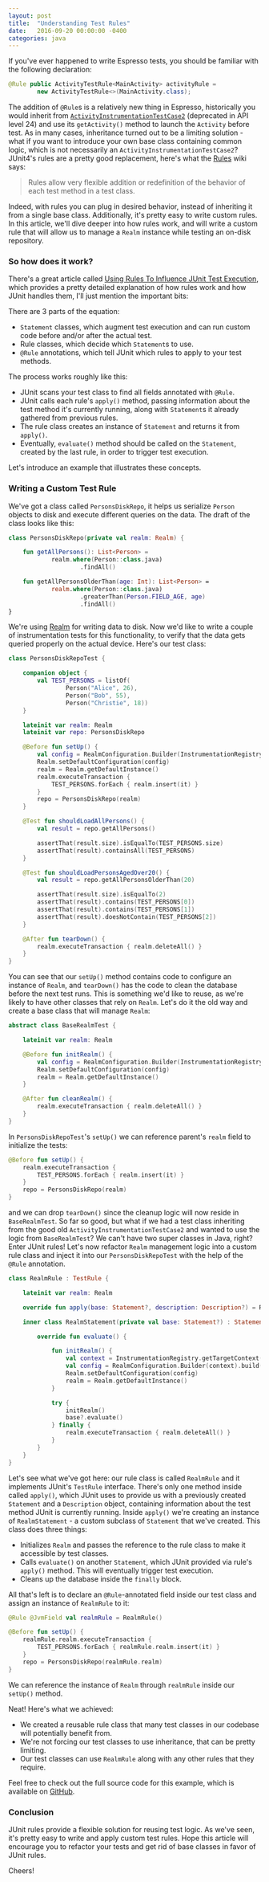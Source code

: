 ```yaml
---
layout: post
title:  "Understanding Test Rules"
date:   2016-09-20 00:00:00 -0400
categories: java
---
```

If you've ever happened to write Espresso tests, you should be familiar with the following 
declaration:

```java
@Rule public ActivityTestRule<MainActivity> activityRule =
        new ActivityTestRule<>(MainActivity.class);
```

The addition of `@Rule`s is a relatively new thing in Espresso, historically you would inherit from 
[`ActivityInstrumentationTestCase2`][activity-instrumentation-test-case-2] (deprecated in API level 
24) and use its `getActivity()` method to launch the `Activity` before test. As in many cases, 
inheritance turned out to be a limiting solution - what if you want to introduce your own base class 
containing common logic, which is not necessarily an `ActivityInstrumentationTestCase2`? JUnit4's 
rules are a pretty good replacement, here's what the [Rules][rules] wiki says:

> Rules allow very flexible addition or redefinition of the behavior of each test method in a test 
> class.

Indeed, with rules you can plug in desired behavior, instead of inheriting it from a single base 
class. Additionally, it's pretty easy to write custom rules. In this article, we'll dive deeper into 
how rules work, and will write a custom rule that will allow us to manage a `Realm` instance while 
testing an on-disk repository.

### So how does it work?

There's a great article called [Using Rules To Influence JUnit Test Execution][junit-rules], which 
provides a pretty detailed explanation of how rules work and how JUnit handles them, I'll just 
mention the important bits:

There are 3 parts of the equation:

- `Statement` classes, which augment test execution and can run custom code before and/or after the 
  actual test.
- Rule classes, which decide which `Statement`s to use.
- `@Rule` annotations, which tell JUnit which rules to apply to your test methods.

The process works roughly like this:

- JUnit scans your test class to find all fields annotated with `@Rule`.
- JUnit calls each rule's `apply()` method, passing information about the test method it's currently 
  running, along with `Statement`s it already gathered from previous rules.
- The rule class creates an instance of `Statement` and returns it from `apply()`.
- Eventually, `evaluate()` method should be called on the `Statement`, created by the last rule, in 
  order to trigger test execution.

Let's introduce an example that illustrates these concepts.

### Writing a Custom Test Rule

We've got a class called `PersonsDiskRepo`, it helps us serialize `Person` objects to disk and 
execute different queries on the data. The draft of the class looks like this:

```kotlin
class PersonsDiskRepo(private val realm: Realm) {

    fun getAllPersons(): List<Person> =
            realm.where(Person::class.java)
                    .findAll()

    fun getAllPersonsOlderThan(age: Int): List<Person> =
            realm.where(Person::class.java)
                    .greaterThan(Person.FIELD_AGE, age)
                    .findAll()
}
```

We're using [Realm][realm] for writing data to disk. Now we'd like to write a couple of 
instrumentation tests for this functionality, to verify that the data gets queried properly on the
actual device. Here's our test class:

```kotlin
class PersonsDiskRepoTest {

    companion object {
        val TEST_PERSONS = listOf(
                Person("Alice", 26),
                Person("Bob", 55),
                Person("Christie", 18))
    }

    lateinit var realm: Realm
    lateinit var repo: PersonsDiskRepo

    @Before fun setUp() {
        val config = RealmConfiguration.Builder(InstrumentationRegistry.getTargetContext()).build()
        Realm.setDefaultConfiguration(config)
        realm = Realm.getDefaultInstance()
        realm.executeTransaction {
            TEST_PERSONS.forEach { realm.insert(it) }
        }
        repo = PersonsDiskRepo(realm)
    }

    @Test fun shouldLoadAllPersons() {
        val result = repo.getAllPersons()

        assertThat(result.size).isEqualTo(TEST_PERSONS.size)
        assertThat(result).containsAll(TEST_PERSONS)
    }

    @Test fun shouldLoadPersonsAgedOver20() {
        val result = repo.getAllPersonsOlderThan(20)

        assertThat(result.size).isEqualTo(2)
        assertThat(result).contains(TEST_PERSONS[0])
        assertThat(result).contains(TEST_PERSONS[1])
        assertThat(result).doesNotContain(TEST_PERSONS[2])
    }

    @After fun tearDown() {
        realm.executeTransaction { realm.deleteAll() }
    }
}
```

You can see that our `setUp()` method contains code to configure an instance of `Realm`, and 
`tearDown()` has the code to clean the database before the next test runs. This is something we'd 
like to reuse, as we're likely to have other classes that rely on `Realm`. Let's do it the old way 
and create a base class that will manage `Realm`:

```kotlin
abstract class BaseRealmTest {

    lateinit var realm: Realm

    @Before fun initRealm() {
        val config = RealmConfiguration.Builder(InstrumentationRegistry.getTargetContext()).build()
        Realm.setDefaultConfiguration(config)
        realm = Realm.getDefaultInstance()
    }

    @After fun cleanRealm() {
        realm.executeTransaction { realm.deleteAll() }
    }
}
```

In `PersonsDiskRepoTest`'s `setUp()` we can reference parent's `realm` field to initialize the 
tests:

```kotlin
@Before fun setUp() {
    realm.executeTransaction {
        TEST_PERSONS.forEach { realm.insert(it) }
    }
    repo = PersonsDiskRepo(realm)
}
```

and we can drop `tearDown()` since the cleanup logic will now reside in `BaseRealmTest`. So far so 
good, but what if we had a test class inheriting from the good old 
`ActivityInstrumentationTestCase2` and wanted to use the logic from `BaseRealmTest`? We can't have 
two super classes in Java, right? Enter JUnit rules! Let's now refactor `Realm` management logic 
into a custom rule class and inject it into our `PersonsDiskRepoTest` with the help of the `@Rule` 
annotation.

```kotlin
class RealmRule : TestRule {

    lateinit var realm: Realm

    override fun apply(base: Statement?, description: Description?) = RealmStatement(base)

    inner class RealmStatement(private val base: Statement?) : Statement() {

        override fun evaluate() {

            fun initRealm() {
                val context = InstrumentationRegistry.getTargetContext()
                val config = RealmConfiguration.Builder(context).build()
                Realm.setDefaultConfiguration(config)
                realm = Realm.getDefaultInstance()
            }

            try {
                initRealm()
                base?.evaluate()
            } finally {
                realm.executeTransaction { realm.deleteAll() }
            }
        }
    }
}
```

Let's see what we've got here: our rule class is called `RealmRule` and it implements JUnit's 
`TestRule` interface. There's only one method inside called `apply()`, which JUnit uses to provide 
us with a previously created `Statement` and a `Description` object, containing information about 
the test method JUnit is currently running. Inside `apply()` we're creating an instance of 
`RealmStatement` - a custom subclass of `Statement` that we've created. This class does three 
things:

- Initializes `Realm` and passes the reference to the rule class to make it accessible by test 
  classes.
- Calls `evaluate()` on another `Statement`, which JUnit provided via rule's `apply()` method. This 
  will eventually trigger test execution.
- Cleans up the database inside the `finally` block.

All that's left is to declare an `@Rule`-annotated field inside our test class and assign an 
instance of `RealmRule` to it:

```kotlin
@Rule @JvmField val realmRule = RealmRule()

@Before fun setUp() {
    realmRule.realm.executeTransaction {
        TEST_PERSONS.forEach { realmRule.realm.insert(it) }
    }
    repo = PersonsDiskRepo(realmRule.realm)
}
```

We can reference the instance of `Realm` through `realmRule` inside our `setUp()` method.

Neat! Here's what we achieved:

- We created a reusable rule class that many test classes in our codebase will potentially benefit 
  from.
- We're not forcing our test classes to use inheritance, that can be pretty limiting.
- Our test classes can use `RealmRule` along with any other rules that they require.

Feel free to check out the full source code for this example, which is available on 
[GitHub][github].

### Conclusion

JUnit rules provide a flexible solution for reusing test logic. As we've seen, it's pretty easy to 
write and apply custom test rules. Hope this article will encourage you to refactor your tests and 
get rid of base classes in favor of JUnit rules.

Cheers!

[activity-instrumentation-test-case-2]: https://developer.android.com/reference/android/test/ActivityInstrumentationTestCase2.html
[rules]: https://github.com/junit-team/junit4/wiki/rules
[junit-rules]: http://cwd.dhemery.com/2010/12/junit-rules/
[realm]: https://realm.io/
[github]: https://github.com/Egorand/android-test-rules
